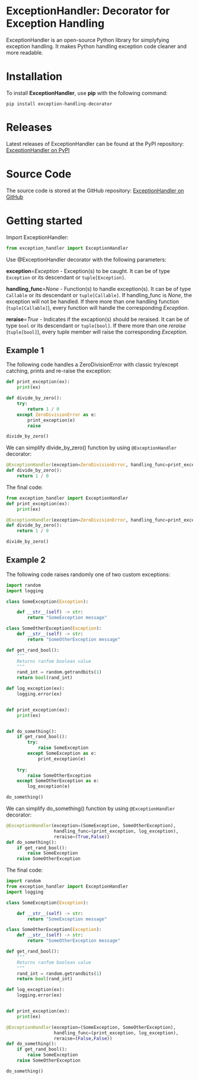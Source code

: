 # ExceptionHandler: Decorator for Exception Handling
ExceptionHandler is an open-source Python library for simplyfying exception handling. It makes Python handling exception code cleaner and more readable.


# Installation
To install **ExceptionHandler**, use **pip** with the following command:

```
pip install exception-handling-decorator
```

# Releases
Latest releases of ExceptionHandler can be found at the PyPI repository: [ExceptionHandler on PyPI](https://pypi.org/project/exception-handling-decorator/)

# Source Code
The source code is stored at the GitHub repository: [ExceptionHandler on GitHub](https://github.com/bpzoran/exception-handling-decorator/)

# Getting started
Import ExceptionHandler:
```python
from exception_handler import ExceptionHandler
```

Use @ExceptionHandler decorator with the following parameters:

**exception**=*Exception* - Exception(s) to be cаught. It can be of type ```Exception``` or its descendant or ```tuple[Exception]```.

**handling_func**=*None* - Function(s) to handle exception(s). It can be of type ```Callable``` or its descendant or ```tuple[Callable]```. If handling_func is *None*, the exception will not be handled. If there more than one handling function (```tuple[Callable]```), every function will handle the corresponding *Exception*.

**reraise**=*True* - Indicates if the excaption(s) should be reraised. It can be of type ```bool``` or its descendant or ```tuple[bool]```. If there more than one *reraise* (```tuple[bool]```), every tuple member will raise the corresponding *Exception*.


## Example 1

The following code handles a ZeroDivisionError with classic try/except catching, prints and re-raise the exception:
```python
def print_exception(ex):
    print(ex)

def divide_by_zero():
    try:
        return 1 / 0
    except ZeroDivisionError as e:
        print_exception(e)   
        raise

divide_by_zero()
```

We can simplify divide_by_zero() function by using ```@ExceptionHandler``` decorator:
```python
@ExceptionHandler(exception=ZeroDivisionError, handling_func=print_exception, reraise=True)
def divide_by_zero():
    return 1 / 0   
```

The final code:
```python
from exception_handler import ExceptionHandler
def print_exception(ex):
    print(ex)

@ExceptionHandler(exception=ZeroDivisionError, handling_func=print_exception, reraise=False)
def divide_by_zero():
    return 1 / 0  

divide_by_zero()  
```

## Example 2
The following code raises randomly one of two custom exceptions:
```python
import random
import logging

class SomeException(Exception):

    def __str__(self) -> str:
        return "SomeException message"

class SomeOtherException(Exception):
    def __str__(self) -> str:
        return "SomeOtherException message"

def get_rand_bool():
    """
    Returns ranfom boolean value
    """
    rand_int = random.getrandbits(1)
    return bool(rand_int)

def log_exception(ex):
    logging.error(ex)


def print_exception(ex):
    print(ex)    


def do_something():
    if get_rand_bool():
        try:
            raise SomeException
        except SomeException as e:
            print_exception(e)
            
    try:
        raise SomeOtherException
    except SomeOtherException as e:
        log_exception(e)

do_something()
```

We can simplify do_something() function by using ```@ExceptionHandler``` decorator:
```python
@ExceptionHandler(exception=(SomeException, SomeOtherException), 
                  handling_func=(print_exception, log_exception), 
                  reraise=(True,False))
def do_something():
    if get_rand_bool():
        raise SomeException
    raise SomeOtherException
```

The final code:
```python
import random
from exception_handler import ExceptionHandler
import logging

class SomeException(Exception):

    def __str__(self) -> str:
        return "SomeException message"

class SomeOtherException(Exception):
    def __str__(self) -> str:
        return "SomeOtherException message"

def get_rand_bool():
    """
    Returns ranfom boolean value
    """
    rand_int = random.getrandbits(1)
    return bool(rand_int)

def log_exception(ex):
    logging.error(ex)


def print_exception(ex):
    print(ex)  

@ExceptionHandler(exception=(SomeException, SomeOtherException), 
                  handling_func=(print_exception, log_exception), 
                  reraise=(False,False))
def do_something():
    if get_rand_bool():
        raise SomeException
    raise SomeOtherException  

do_something()
```